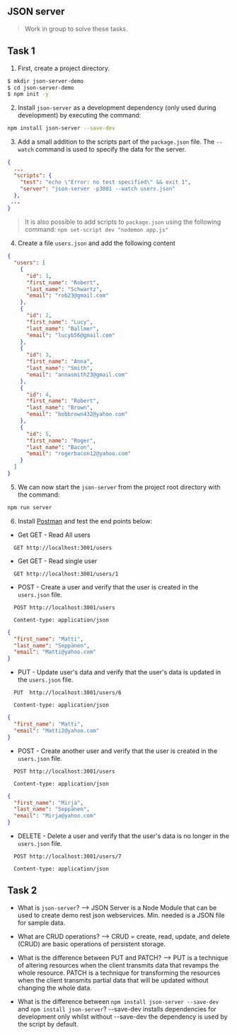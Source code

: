 ## JSON server

> Work in group to solve these tasks.

## Task 1

1. First, create a project directory.

```sh
$ mkdir json-server-demo
$ cd json-server-demo
$ npm init -y
```

2. Install `json-server` as a development dependency (only used during development) by executing the command:

```sh
npm install json-server --save-dev
```

3. Add a small addition to the scripts part of the `package.json` file. The `--watch` command is used to specify the data for the server.

```json
{
  ...
  "scripts": {
    "test": "echo \"Error: no test specified\" && exit 1",
    "server": "json-server -p3001 --watch users.json"
  },
 ...
}
```

> It is also possible to add scripts to `package.json` using the following command: `npm set-script dev "nodemon app.js"`

4. Create a file `users.json` and add the following content

```json
{
  "users": [
    {
      "id": 1,
      "first_name": "Robert",
      "last_name": "Schwartz",
      "email": "rob23@gmail.com"
    },
    {
      "id": 2,
      "first_name": "Lucy",
      "last_name": "Ballmer",
      "email": "lucyb56@gmail.com"
    },
    {
      "id": 3,
      "first_name": "Anna",
      "last_name": "Smith",
      "email": "annasmith23@gmail.com"
    },
    {
      "id": 4,
      "first_name": "Robert",
      "last_name": "Brown",
      "email": "bobbrown432@yahoo.com"
    },
    {
      "id": 5,
      "first_name": "Roger",
      "last_name": "Bacon",
      "email": "rogerbacon12@yahoo.com"
    }
  ]
}
```

5. We can now start the `json-server` from the project root directory with the command:

```sh
npm run server
```

6. Install [Postman](https://www.postman.com/downloads/) and test the end points below:

- Get GET - Read All users

```http
  GET http://localhost:3001/users
```

- Get GET - Read single user

```http
  GET http://localhost:3001/users/1
```

- POST - Create a user and verify that the user is created in the `users.json` file.

```http
  POST http://localhost:3001/users
```

```http
  Content-type: application/json
```

```json
{
  "first_name": "Matti",
  "last_name": "Seppänen",
  "email": "Matti@yahoo.com"
}
```

- PUT - Update user's data and verify that the user's data is updated in the `users.json` file.

```http
  PUT  http://localhost:3001/users/6
```

```http
  Content-type: application/json
```

```json
{
  "first_name": "Matti",
  "email": "Matti2@yahoo.com"
}
```

- POST - Create another user and verify that the user is created in the `users.json` file.

```http
  POST http://localhost:3001/users
```

```http
  Content-type: application/json
```

```json
{
  "first_name": "Mirja",
  "last_name": "Seppänen",
  "email": "Mirja@yahoo.com"
}
```

- DELETE - Delete a user and verify that the user's data is no longer in the `users.json` file.

```http
  POST http://localhost:3001/users/7
```

```http
  Content-type: application/json
```

<!-- 6. Install the REST client vscode extension and test all endpoints -->
<!-- 7. Test al the endpoints in `actions.rest` file -->

## Task 2

- What is `json-server`?
--> JSON Server is a Node Module that can be used to create demo rest json webservices. Min. needed is a JSON file for sample data.

- What are CRUD operations?
--> CRUD = create, read, update, and delete (CRUD) are basic operations of persistent storage. 

- What is the difference between PUT and PATCH?
--> PUT is a technique of altering resources when the client transmits data that revamps the whole resource. PATCH is a technique for transforming the resources when the client transmits partial data that will be updated without changing the whole data.

- What is the difference between `npm install json-server --save-dev` and `npm install json-server`?
--save-dev installs dependencies for development only whilst without --save-dev the dependency is used by the script by default.
